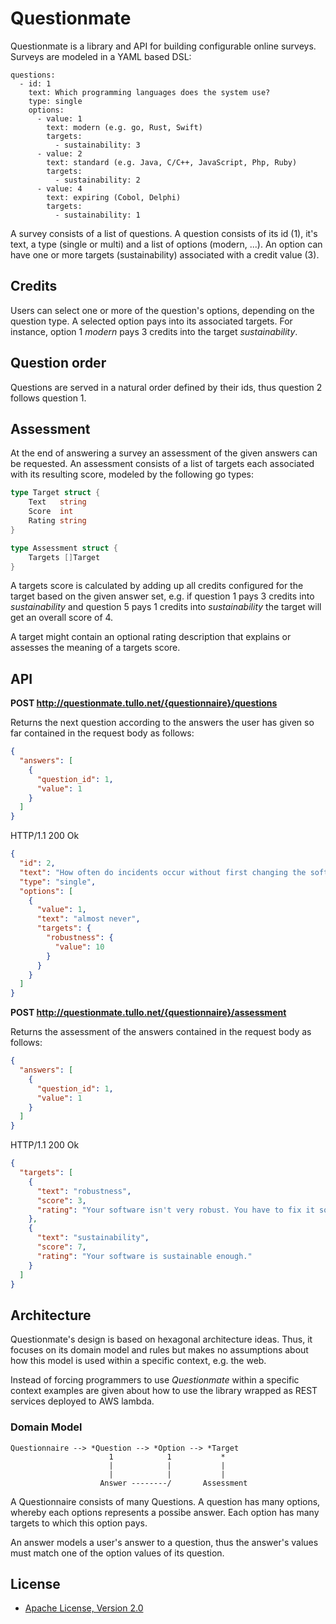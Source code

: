 # Questionmate

Questionmate is a library and API for building configurable online surveys. Surveys are modeled in a YAML based DSL:

```
questions:
  - id: 1
    text: Which programming languages does the system use?
    type: single
    options:
      - value: 1
        text: modern (e.g. go, Rust, Swift)
        targets:
          - sustainability: 3
      - value: 2
        text: standard (e.g. Java, C/C++, JavaScript, Php, Ruby)
        targets:
          - sustainability: 2
      - value: 4
        text: expiring (Cobol, Delphi)
        targets:
          - sustainability: 1
```

A survey consists of a list of questions. A question consists of its id (1), it's text, a type (single or multi) and a list of options (modern, ...). An option can have one or more targets (sustainability) associated with a credit value (3). 

## Credits

Users can select one or more of the question's options, depending on the question type. A selected option pays into its associated targets. For instance, option 1 *modern* pays 3 credits into the target *sustainability*.

## Question order

Questions are served in a natural order defined by their ids, thus question 2 follows question 1. 

## Assessment

At the end of answering a survey an assessment of the given answers can be requested. An assessment consists of a list of targets each associated with its resulting score, modeled by the following go types:

```go
type Target struct {
	Text   string 
	Score  int    
	Rating string 
}

type Assessment struct {
	Targets []Target 
}
```

A targets score is calculated by adding up all credits configured for the target based on the given answer set, e.g. if question 1 pays 3 credits into *sustainability* and question 5 pays 1 credits into *sustainability* the target will get an overall score of 4. 

A target might contain an optional rating description that explains or assesses the meaning of a targets score.

## API

**POST http://questionmate.tullo.net/{questionnaire}/questions**

Returns the next question according to the answers the user has given so far contained in the request body as follows:

```json
{
  "answers": [
    {
      "question_id": 1,
      "value": 1
    }
  ]
}
```

HTTP/1.1 200 Ok
```json
{
  "id": 2,
  "text": "How often do incidents occur without first changing the software?",
  "type": "single",
  "options": [
    {
      "value": 1,
      "text": "almost never",
      "targets": {
        "robustness": {
          "value": 10
        }
      }
    }
  ]
}
```

**POST http://questionmate.tullo.net/{questionnaire}/assessment**

Returns the assessment of the answers contained in the request body as follows:

```json
{
  "answers": [
    {
      "question_id": 1,
      "value": 1
    }
  ]
}
```

HTTP/1.1 200 Ok
```json
{
  "targets": [
    {
      "text": "robustness",
      "score": 3,
      "rating": "Your software isn't very robust. You have to fix it soon."
    },
    {
      "text": "sustainability",
      "score": 7,
      "rating": "Your software is sustainable enough."
    }
  ]
}
```

## Architecture

Questionmate's design is based on hexagonal architecture ideas. Thus, it focuses on its domain model and rules but makes no assumptions about how this model is used within a specific context, e.g. the web.

Instead of forcing programmers to use *Questionmate* within a specific context examples are given about how to use the library wrapped as REST services deployed to AWS lambda.

### Domain Model

```
Questionnaire --> *Question --> *Option --> *Target
                      1            1           *
                      |            |           |
                      |            |           |
                    Answer --------/       Assessment
```

A Questionnaire consists of many Questions. A question has many options, whereby each options represents a possibe answer. Each option has many targets to which this option pays. 

An answer models a user's answer to a question, thus the answer's values must match one of the option values of its question.  


## License

* [Apache License, Version 2.0](https://www.apache.org/licenses/LICENSE-2.0)